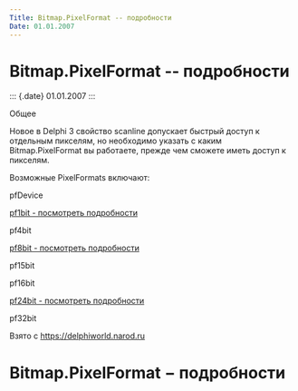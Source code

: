 ```yaml
---
Title: Bitmap.PixelFormat -- подробности
Date: 01.01.2007
---
```



Bitmap.PixelFormat -- подробности
=================================

::: {.date}
01.01.2007
:::

Общее

Новое в Delphi 3 свойство scanline допускает быстрый доступ к отдельным
пикселям, но необходимо указать с каким Bitmap.PixelFormat вы работаете,
прежде чем сможете иметь доступ к пикселям.

Возможные PixelFormats включают:

pfDevice

[pf1bit - посмотреть подробности](73a662fd01314053/)

pf4bit

[pf8bit - посмотреть подробности](fafc9f5c00564a7a/)

pf15bit

pf16bit

[pf24bit - посмотреть подробности](a92f9c84eef84b04/)

pf32bit

Взято с <https://delphiworld.narod.ru>

Bitmap.PixelFormat − подробности
================================

<!-- TOC -->
